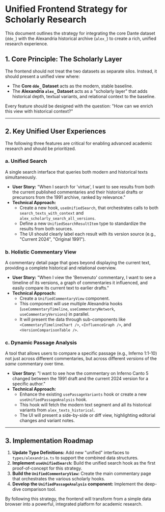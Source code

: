 # Unified Frontend Strategy for Scholarly Research

This document outlines the strategy for integrating the core Dante dataset (`dde_`) with the Alexandria historical archive (`alex_`) to create a rich, unified research experience.

## 1. Core Principle: The Scholarly Layer

The frontend should not treat the two datasets as separate silos. Instead, it should present a unified view where:

- The **Core `dde_` Dataset** acts as the modern, stable baseline.
- The **Alexandria `alex_` Dataset** acts as a "scholarly layer" that adds historical depth, textual variants, and relational context to the baseline.

Every feature should be designed with the question: "How can we enrich this view with historical context?"

---

## 2. Key Unified User Experiences

The following three features are critical for enabling advanced academic research and should be prioritized.

### a. Unified Search

A single search interface that queries both modern and historical texts simultaneously.

- **User Story:** "When I search for 'virtue', I want to see results from both the current published commentaries and their historical drafts or precursors from the 1991 archive, ranked by relevance."
- **Technical Approach:**
  - Create a new hook, `useUnifiedSearch`, that orchestrates calls to both `search_texts_with_context` and `alex_scholarly_search_all_versions`.
  - Define a new `UnifiedSearchResultItem` type to standardize the results from both sources.
  - The UI should clearly label each result with its version source (e.g., "Current 2024", "Original 1991").

### b. Holistic Commentary View

A commentary detail page that goes beyond displaying the current text, providing a complete historical and relational overview.

- **User Story:** "When I view the 'Benvenuto' commentary, I want to see a timeline of its versions, a graph of commentaries it influenced, and easily compare its current text to earlier drafts."
- **Technical Approach:**
  - Create a `UnifiedCommentaryView` component.
  - This component will use multiple Alexandria hooks (`useCommentaryTimeline`, `useCommentaryNetwork`, `useCommentaryVersions`) in parallel.
  - It will present the data through sub-components like `<CommentaryTimelineChart />`, `<InfluenceGraph />`, and `<VersionComparisonTable />`.

### c. Dynamic Passage Analysis

A tool that allows users to compare a specific passage (e.g., Inferno 1:1-10) not just across different commentaries, but across different _versions_ of the _same_ commentary over time.

- **User Story:** "I want to see how the commentary on Inferno Canto 5 changed between the 1991 draft and the current 2024 version for a specific author."
- **Technical Approach:**
  - Enhance the existing `usePassageVariants` hook or create a new `useUnifiedPassageAnalysis` hook.
  - This hook will fetch the modern text segment and all its historical variants from `alex_texts_historical`.
  - The UI will present a side-by-side or diff view, highlighting editorial changes and variant notes.

---

## 3. Implementation Roadmap

1.  **Update Type Definitions:** Add new "unified" interfaces to `types/alexandria.ts` to support the combined data structures.
2.  **Implement `useUnifiedSearch`:** Build the unified search hook as the first proof-of-concept for this strategy.
3.  **Build the `UnifiedCommentaryView`:** Create the main commentary page that orchestrates the various scholarly hooks.
4.  **Develop the `UnifiedPassageAnalysis` component:** Implement the deep-dive comparison tool.

By following this strategy, the frontend will transform from a simple data browser into a powerful, integrated platform for academic research.
